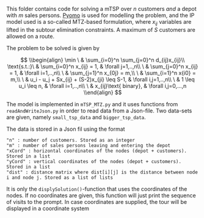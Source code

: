 This folder contains code for solving a mTSP over $n$ customers *and* a depot with $m$ sales persons.
[Pyomo](http://www.pyomo.org/) is used for modelling the problem, and the IP model used is a so-called MTZ-based formulation,
where $x_{ij}$ variables are lifted in the subtour elimination constraints. A maximum of $S$ customers are allowed on a route.

The problem to be solved is given by 

$$
\\begin{align}
  \min        \ & \sum_{i=0}^n \sum_{j=0}^n d_{ij}x_{ij}\\
  \text{s.t.:}\ & \sum_{i=0}^n x_{ij} = 1, & \forall j=1,..,n\\
              \ & \sum_{j=0}^n x_{ij} = 1, & \forall i=1,..,n\\
              \ & \sum_{j=1}^n x_{0j} = m,\\
              \ & \sum_{i=1}^n x{i0} = m,\\
              \ & u_i - u_j + Sx_{ij} + (S-2)x_{ji} \leq S-1, & \forall i,j=1,..,n\\
              \ & 1 \leq u_i \leq n, & \forall i=1,..,n\\
              \ & x_{ij}\text{ binary}, & \forall i,j=0,...,n
\\end{align}
$$

The model is implemented in `mTSP_MTZ.py` and it uses functions from `readAndWriteJson.py` in order to read data from a Json-file.
Two data-sets are given, namely `small_tsp_data` and `bigger_tsp_data`.

The data is stored in a Json fil using the format
```
"n" : number of customers. Stored as an integer
"m" : number of sales persons leaving and entering the depot
"xCord" : horizontal coordinates of the nodes (depot + customers). Stored in a list
"yCord" : vertical coordinates of the nodes (depot + customers). Stored in a list
"dist" : distance matrix where dist[i][j] is the distance between node i and node j. Stored as a list of lists
```

It is only the `displySolution()`-function that uses the coordinates of the nodes. 
If no coordinates are given, this function will just print the sequence of visits to the prompt.
In case coordinates are supplied, the tour will be displayed in a coordinate system
